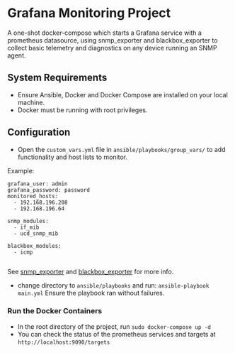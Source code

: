 # Grafana Monitoring Project

A one-shot docker-compose which starts a Grafana service with a prometheus datasource, using snmp_exporter and blackbox_exporter to collect basic telemetry and diagnostics on any device running an SNMP agent.

## System Requirements

- Ensure Ansible, Docker and Docker Compose are installed on your local machine.
- Docker must be running with root privileges.

## Configuration


- Open the `custom_vars.yml` file in `ansible/playbooks/group_vars/` to add functionality and host lists to monitor.


Example:

```
grafana_user: admin
grafana_password: password
monitored_hosts:
  - 192.168.196.208
  - 192.168.196.64

snmp_modules:
  - if_mib
  - ucd_snmp_mib

blackbox_modules:
  - icmp
  
```
See [snmp_exporter](https://github.com/prometheus/snmp_exporter) and [blackbox_exporter](https://github.com/prometheus/blackbox_exporter) for more info.

- change directory to `ansible/playbooks` and run: `ansible-playbook main.yml` Ensure the playbook ran without failures.


### Run the Docker Containers

- In the root directory of the project, run `sudo docker-compose up -d`
- You can check the status of the prometheus services and targets at `http://localhost:9090/targets`
